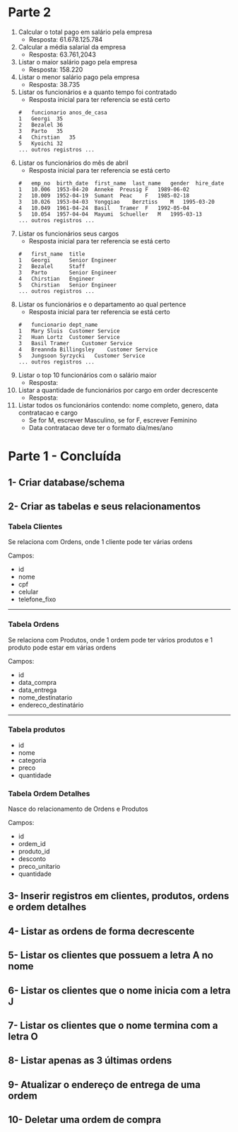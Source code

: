 # Parte 2
1. Calcular o total pago em salário pela empresa
    - Resposta: 61.678.125.784
2. Calcular a média salarial da empresa
    - Resposta: 63.761,2043
3. Listar o maior salário pago pela empresa
    - Resposta: 158.220
4. Listar o menor salário pago pela empresa
    - Resposta: 38.735
5. Listar os funcionários e a quanto tempo foi contratado
    - Resposta inicial para ter referencia se está certo
    ```
    #	funcionario	anos_de_casa
    1	Georgi	35
    2	Bezalel	36
    3	Parto	35
    4	Chirstian	35
    5	Kyoichi	32
    ... outros registros ...
    ```
6. Listar os funcionários do mês de abril
    - Resposta inicial para ter referencia se está certo
    ```
    #	emp_no	birth_date	first_name	last_name	gender	hire_date
    1	10.006	1953-04-20	Anneke	Preusig	F	1989-06-02
    2	10.009	1952-04-19	Sumant	Peac	F	1985-02-18
    3	10.026	1953-04-03	Yongqiao	Berztiss	M	1995-03-20
    4	10.049	1961-04-24	Basil	Tramer	F	1992-05-04
    5	10.054	1957-04-04	Mayumi	Schueller	M	1995-03-13
    ... outros registros ...
    ```
7. Listar os funcionários seus cargos
    - Resposta inicial para ter referencia se está certo
    ```
    #	first_name	title
    1	Georgi	    Senior Engineer
    2	Bezalel	    Staff
    3	Parto	    Senior Engineer
    4	Chirstian	Engineer
    5	Chirstian	Senior Engineer
    ... outros registros ...
    ```
8. Listar os funcionários e o departamento ao qual pertence
    - Resposta inicial para ter referencia se está certo
    ```
    #	funcionario	dept_name
    1	Mary Sluis	Customer Service
    2	Huan Lortz	Customer Service
    3	Basil Tramer	Customer Service
    4	Breannda Billingsley	Customer Service
    5	Jungsoon Syrzycki	Customer Service
    ... outros registros ...
    ```
9. Listar o top 10 funcionários com o salário maior
    - Resposta: 
10. Listar a quantidade de funcionários por cargo em order decrescente
    - Resposta: 
11. Listar todos os funcionários contendo: nome completo, genero, data contratacao e cargo
    - Se for M, escrever Masculino, se for F, escrever Feminino
    - Data contratacao deve ter o formato dia/mes/ano

# Parte 1 - Concluída
## 1- Criar database/schema

## 2- Criar as tabelas e seus relacionamentos

### Tabela Clientes  
Se relaciona com Ordens, onde 1 cliente pode ter várias ordens  

Campos:
- id
- nome
- cpf
- celular
- telefone_fixo

___

### Tabela Ordens  
Se relaciona com Produtos, onde 1 ordem pode ter vários produtos e 1 produto pode estar em várias ordens  

Campos:
- id
- data_compra
- data_entrega
- nome_destinatario
- endereco_destinatário

___

### Tabela produtos
- id
- nome
- categoria
- preco
- quantidade

### Tabela Ordem Detalhes
Nasce do relacionamento de Ordens e Produtos

Campos:
- id
- ordem_id
- produto_id
- desconto
- preco_unitario
- quantidade

## 3- Inserir registros em clientes, produtos, ordens e ordem detalhes

## 4- Listar as ordens de forma decrescente

## 5- Listar os clientes que possuem a letra A no nome

## 6- Listar os clientes que o nome inicia com a letra J

## 7- Listar os clientes que o nome termina com a letra O

## 8- Listar apenas as 3 últimas ordens

## 9- Atualizar o endereço de entrega de uma ordem

## 10- Deletar uma ordem de compra